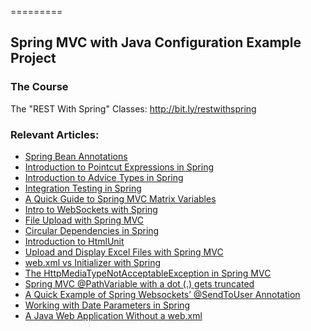 =========

## Spring MVC with Java Configuration Example Project

### The Course
The "REST With Spring" Classes: http://bit.ly/restwithspring

### Relevant Articles: 
- [Spring Bean Annotations](http://www.baeldung.com/spring-bean-annotations)
- [Introduction to Pointcut Expressions in Spring](http://www.baeldung.com/spring-aop-pointcut-tutorial)
- [Introduction to Advice Types in Spring](http://www.baeldung.com/spring-aop-advice-tutorial)
- [Integration Testing in Spring](http://www.baeldung.com/integration-testing-in-spring)
- [A Quick Guide to Spring MVC Matrix Variables](http://www.baeldung.com/spring-mvc-matrix-variables)
- [Intro to WebSockets with Spring](http://www.baeldung.com/websockets-spring)
- [File Upload with Spring MVC](http://www.baeldung.com/spring-file-upload)
- [Circular Dependencies in Spring](http://www.baeldung.com/circular-dependencies-in-spring)
- [Introduction to HtmlUnit](http://www.baeldung.com/htmlunit)
- [Upload and Display Excel Files with Spring MVC](http://www.baeldung.com/spring-mvc-excel-files)
- [web.xml vs Initializer with Spring](http://www.baeldung.com/spring-xml-vs-java-config)
- [The HttpMediaTypeNotAcceptableException in Spring MVC](http://www.baeldung.com/spring-httpmediatypenotacceptable)
- [Spring MVC @PathVariable with a dot (.) gets truncated](http://www.baeldung.com/spring-mvc-pathvariable-dot)
- [A Quick Example of Spring Websockets’ @SendToUser Annotation](http://www.baeldung.com/spring-websockets-sendtouser)
- [Working with Date Parameters in Spring](https://www.baeldung.com/spring-date-parameters)
- [A Java Web Application Without a web.xml](https://www.baeldung.com/java-web-app-without-web-xml)
